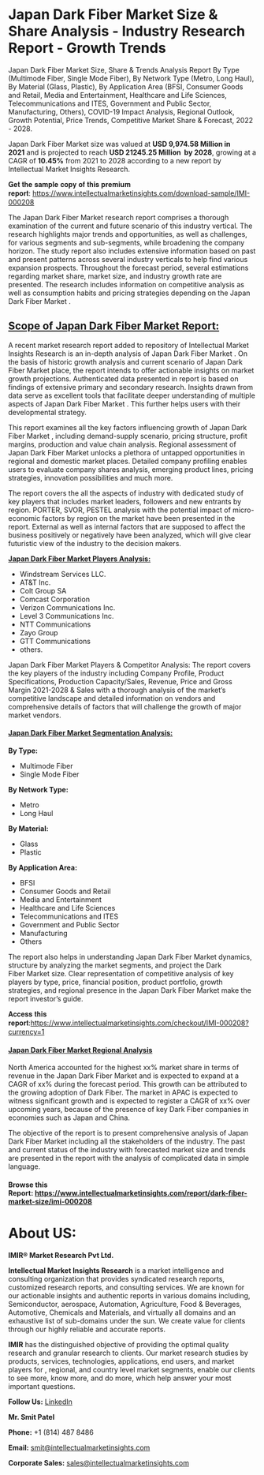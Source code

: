 <h1>Japan Dark Fiber Market Size &amp; Share Analysis - Industry Research Report - Growth Trends</h1>
<p>Japan Dark Fiber Market Size, Share &amp; Trends Analysis Report By Type (Multimode Fiber, Single Mode Fiber), By Network Type (Metro, Long Haul), By Material (Glass, Plastic),&nbsp;By Application Area (BFSI, Consumer Goods and Retail, Media and Entertainment, Healthcare and Life Sciences, Telecommunications and ITES, Government and Public Sector, Manufacturing, Others), COVID-19 Impact Analysis, Regional Outlook, Growth Potential, Price Trends, Competitive Market Share &amp; Forecast, 2022 - 2028.</p>
<p>Japan Dark Fiber Market size was valued at&nbsp;<strong>USD 9,974.58 Million in 2021</strong>&nbsp;and is projected to reach&nbsp;<strong>USD 21245.25 Million&nbsp; by 2028</strong>, growing at a CAGR of&nbsp;<strong>10.45%</strong>&nbsp;from 2021 to 2028 according to a new report by Intellectual Market Insights Research.</p>
<p>𝐆𝐞𝐭 𝐭𝐡𝐞 𝐬𝐚𝐦𝐩𝐥𝐞 𝐜𝐨𝐩𝐲 𝐨𝐟 𝐭𝐡𝐢𝐬 𝐩𝐫𝐞𝐦𝐢𝐮𝐦 𝐫𝐞𝐩𝐨𝐫𝐭:&nbsp;<a href="https://www.intellectualmarketinsights.com/download-sample/IMI-000208">https://www.intellectualmarketinsights.com/download-sample/IMI-000208</a>&nbsp;</p>
<p>The Japan Dark Fiber Market research report comprises a thorough examination of the current and future scenario of this industry vertical. The research highlights major trends and opportunities, as well as challenges, for various segments and sub-segments, while broadening the company horizon. The study report also includes extensive information based on past and present patterns across several industry verticals to help find various expansion prospects. Throughout the forecast period, several estimations regarding market share, market size, and industry growth rate are presented. The research includes information on competitive analysis as well as consumption habits and pricing strategies depending on the Japan Dark Fiber Market .</p>
<h2><u>Scope of Japan Dark Fiber Market Report:</u></h2>
<p>A recent market research report added to repository of Intellectual Market Insights Research is an in-depth analysis of Japan Dark Fiber Market . On the basis of historic growth analysis and current scenario of Japan Dark Fiber Market place, the report intends to offer actionable insights on market growth projections. Authenticated data presented in report is based on findings of extensive primary and secondary research. Insights drawn from data serve as excellent tools that facilitate deeper understanding of multiple aspects of Japan Dark Fiber Market . This further helps users with their developmental strategy.</p>
<p>This report examines all the key factors influencing growth of Japan Dark Fiber Market , including demand-supply scenario, pricing structure, profit margins, production and value chain analysis. Regional assessment of Japan Dark Fiber Market unlocks a plethora of untapped opportunities in regional and domestic market places. Detailed company profiling enables users to evaluate company shares analysis, emerging product lines, pricing strategies, innovation possibilities and much more.</p>
<p>The report covers the all the aspects of industry with dedicated study of key players that includes market leaders, followers and new entrants by region. PORTER, SVOR, PESTEL analysis with the potential impact of micro-economic factors by region on the market have been presented in the report. External as well as internal factors that are supposed to affect the business positively or negatively have been analyzed, which will give clear futuristic view of the industry to the decision makers.</p>
<p><strong><u>Japan Dark Fiber Market Players Analysis:</u></strong></p>
<ul>
<li>Windstream Services LLC.</li>
<li>AT&amp;T Inc.</li>
<li>Colt Group SA</li>
<li>Comcast Corporation</li>
<li>Verizon Communications Inc.</li>
<li>Level 3 Communications Inc.</li>
<li>NTT Communications</li>
<li>Zayo Group</li>
<li>GTT Communications</li>
<li>others.</li>
</ul>
<p>Japan Dark Fiber Market Players &amp; Competitor Analysis: The report covers the key players of the industry including Company Profile, Product Specifications, Production Capacity/Sales, Revenue, Price and Gross Margin 2021-2028 &amp; Sales with a thorough analysis of the market&rsquo;s competitive landscape and detailed information on vendors and comprehensive details of factors that will challenge the growth of major market vendors.</p>
<h4><strong><u>Japan Dark Fiber Market Segmentation Analysis:</u></strong></h4>
<p><strong>By Type:</strong></p>
<ul>
<li>Multimode Fiber</li>
<li>Single Mode Fiber</li>
</ul>
<p><strong>By Network Type:</strong></p>
<ul>
<li>Metro</li>
<li>Long Haul</li>
</ul>
<p><strong>By Material:</strong></p>
<ul>
<li>Glass</li>
<li>Plastic&nbsp;</li>
</ul>
<p><strong>By Application Area:</strong></p>
<ul>
<li>BFSI</li>
<li>Consumer Goods and Retail&nbsp;</li>
<li>Media and Entertainment</li>
<li>Healthcare and Life Sciences</li>
<li>Telecommunications and ITES</li>
<li>Government and Public Sector</li>
<li>Manufacturing</li>
<li>Others</li>
</ul>
<p>The report also helps in understanding Japan Dark Fiber Market dynamics, structure by analyzing the market segments, and project the Dark Fiber&nbsp;Market size. Clear representation of competitive analysis of key players by type, price, financial position, product portfolio, growth strategies, and regional presence in the Japan Dark Fiber Market make the report investor&rsquo;s guide.</p>
<p>𝐀𝐜𝐜𝐞𝐬𝐬 𝐭𝐡𝐢𝐬 𝐫𝐞𝐩𝐨𝐫𝐭:<a href="https://www.intellectualmarketinsights.com/checkout/IMI-000208?currency=1">https://www.intellectualmarketinsights.com/checkout/IMI-000208?currency=1</a>&nbsp;</p>
<h4><strong><u> Japan Dark Fiber Market Regional Analysis</u></strong></h4>
<p>North America accounted for the highest xx% market share in terms of revenue in the Japan Dark Fiber Market and is expected to expand at a CAGR of xx% during the forecast period. This growth can be attributed to the growing adoption of Dark Fiber. The market in APAC is expected to witness significant growth and is expected to register a CAGR of xx% over upcoming years, because of the presence of key Dark Fiber companies in economies such as Japan and China.</p>
<p>The objective of the report is to present comprehensive analysis of Japan Dark Fiber Market including all the stakeholders of the industry. The past and current status of the industry with forecasted market size and trends are presented in the report with the analysis of complicated data in simple language.</p>
<h4><strong>Browse this Report:&nbsp;<a href="https://www.intellectualmarketinsights.com/report/dark-fiber-market-size/imi-000208">https://www.intellectualmarketinsights.com/report/dark-fiber-market-size/imi-000208</a>&nbsp;</strong></h4>
<h1>About US:</h1>
<p><strong>IMIR&reg; Market Research Pvt Ltd.</strong></p>
<p><strong>Intellectual Market Insights Research</strong> is a market intelligence and consulting organization that provides syndicated research reports, customized research reports, and consulting services. We are known for our actionable insights and authentic reports in various domains including, Semiconductor, aerospace, Automation, Agriculture, Food &amp; Beverages, Automotive, Chemicals and Materials, and virtually all domains and an exhaustive list of sub-domains under the sun. We create value for clients through our highly reliable and accurate reports.</p>
<p><strong>IMIR</strong> has the distinguished objective of providing the optimal quality research and granular research to clients. Our market research studies by products, services, technologies, applications, end users, and market players for , regional, and country level market segments, enable our clients to see more, know more, and do more, which help answer your most important questions.</p>
<p><strong>Follow Us:</strong> <a href="https://www.linkedin.com/company/imir-marketresearch/">LinkedIn</a></p>
<p><strong>Mr. Smit Patel</strong></p>
<p><strong>Phone:</strong> +1 (814) 487 8486</p>
<p><strong>Email:</strong> <a href="mailto:smit@intellectualmarketinsights.com">smit@intellectualmarketinsights.com</a></p>
<p><strong>Corporate Sales:</strong> <a href="mailto:sales@intellectualmarketinsights.com">sales@intellectualmarketinsights.com</a></p>
<div>&nbsp;</div>
